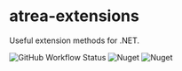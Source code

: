 # atrea-extensions
Useful extension methods for .NET.

![GitHub Workflow Status](https://img.shields.io/github/workflow/status/itabaiyu/atrea-extensions/dotnetcore)
![Nuget](https://img.shields.io/nuget/v/atrea.extensions)
![Nuget](https://img.shields.io/nuget/dt/atrea.extensions)
